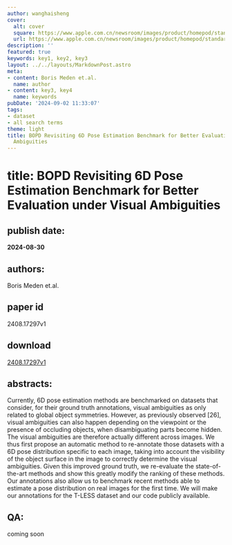 ```yaml
---
author: wanghaisheng
cover:
  alt: cover
  square: https://www.apple.com.cn/newsroom/images/product/homepod/standard/Apple-HomePod-hero-230118_big.jpg.large_2x.jpg
  url: https://www.apple.com.cn/newsroom/images/product/homepod/standard/Apple-HomePod-hero-230118_big.jpg.large_2x.jpg
description: ''
featured: true
keywords: key1, key2, key3
layout: ../../layouts/MarkdownPost.astro
meta:
- content: Boris Meden et.al.
  name: author
- content: key3, key4
  name: keywords
pubDate: '2024-09-02 11:33:07'
tags:
- dataset
- all search terms
theme: light
title: BOPD Revisiting 6D Pose Estimation Benchmark for Better Evaluation under Visual
  Ambiguities
---
```


# title: BOPD Revisiting 6D Pose Estimation Benchmark for Better Evaluation under Visual Ambiguities 
## publish date: 
**2024-08-30** 
## authors: 
  Boris Meden et.al. 
## paper id
2408.17297v1
## download
[2408.17297v1](http://arxiv.org/abs/2408.17297v1)
## abstracts:
Currently, 6D pose estimation methods are benchmarked on datasets that consider, for their ground truth annotations, visual ambiguities as only related to global object symmetries. However, as previously observed [26], visual ambiguities can also happen depending on the viewpoint or the presence of occluding objects, when disambiguating parts become hidden. The visual ambiguities are therefore actually different across images. We thus first propose an automatic method to re-annotate those datasets with a 6D pose distribution specific to each image, taking into account the visibility of the object surface in the image to correctly determine the visual ambiguities. Given this improved ground truth, we re-evaluate the state-of-the-art methods and show this greatly modify the ranking of these methods. Our annotations also allow us to benchmark recent methods able to estimate a pose distribution on real images for the first time. We will make our annotations for the T-LESS dataset and our code publicly available.
## QA:
coming soon
